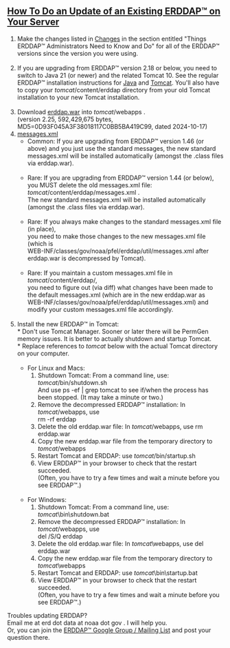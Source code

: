 [How To Do an Update of an Existing ERDDAP™ on Your Server](#update)
-------------------------------------------------------------------

1.  Make the changes listed in [Changes](https://erddap.github.io/changes.html) in the section entitled "Things ERDDAP™ Administrators Need to Know and Do" for all of the ERDDAP™ versions since the version you were using.  
     
2.  If you are upgrading from ERDDAP™ version 2.18 or below, you need to switch to Java 21 (or newer) and the related Tomcat 10. See the regular ERDDAP™ installation instructions for [Java](#java) and [Tomcat](#tomcat). You'll also have to copy your _tomcat_/content/erddap directory from your old Tomcat installation to your new Tomcat installation.  
     
3.  Download [erddap.war](https://github.com/ERDDAP/erddap/releases/download/v2.25/erddap.war) into _tomcat_/webapps .  
    (version 2.25, 592,429,675 bytes, MD5=0D93F045A3F38018117C0BB5BA419C99, dated 2024-10-17)
     
4.  [messages.xml](#messages.xml)
    *   Common: If you are upgrading from ERDDAP™ version 1.46 (or above) and you just use the standard messages, the new standard messages.xml will be installed automatically (amongst the .class files via erddap.war).  
         
    *   Rare: If you are upgrading from ERDDAP™ version 1.44 (or below),  
        you MUST delete the old messages.xml file:  
        _tomcat_/content/erddap/messages.xml .  
        The new standard messages.xml will be installed automatically (amongst the .class files via erddap.war).  
         
    *   Rare: If you always make changes to the standard messages.xml file (in place),  
        you need to make those changes to the new messages.xml file (which is  
        WEB-INF/classes/gov/noaa/pfel/erddap/util/messages.xml after erddap.war is decompressed by Tomcat).  
         
    *   Rare: If you maintain a custom messages.xml file in _tomcat_/content/erddap/,  
        you need to figure out (via diff) what changes have been made to the default messages.xml (which are in the new erddap.war as  
        WEB-INF/classes/gov/noaa/pfel/erddap/util/messages.xml) and modify your custom messages.xml file accordingly.  
         
5.  Install the new ERDDAP™ in Tomcat:  
    \* Don't use Tomcat Manager. Sooner or later there will be PermGen memory issues. It is better to actually shutdown and startup Tomcat.  
    \* Replace references to _tomcat_ below with the actual Tomcat directory on your computer.  
     
    *   For Linux and Macs:
        1.  Shutdown Tomcat: From a command line, use: _tomcat_/bin/shutdown.sh  
            And use ps -ef | grep tomcat to see if/when the process has been stopped. (It may take a minute or two.)
        2.  Remove the decompressed ERDDAP™ installation: In _tomcat_/webapps, use  
            rm -rf erddap
        3.  Delete the old erddap.war file: In _tomcat_/webapps, use rm erddap.war
        4.  Copy the new erddap.war file from the temporary directory to _tomcat_/webapps
        5.  Restart Tomcat and ERDDAP: use _tomcat_/bin/startup.sh
        6.  View ERDDAP™ in your browser to check that the restart succeeded.  
            (Often, you have to try a few times and wait a minute before you see ERDDAP™.)  
             
    *   For Windows:
        1.  Shutdown Tomcat: From a command line, use: _tomcat_\\bin\\shutdown.bat
        2.  Remove the decompressed ERDDAP™ installation: In _tomcat_/webapps, use  
            del /S/Q erddap
        3.  Delete the old erddap.war file: In _tomcat_\\webapps, use del erddap.war
        4.  Copy the new erddap.war file from the temporary directory to _tomcat_\\webapps
        5.  Restart Tomcat and ERDDAP: use _tomcat_\\bin\\startup.bat
        6.  View ERDDAP™ in your browser to check that the restart succeeded.  
            (Often, you have to try a few times and wait a minute before you see ERDDAP™.)

Troubles updating ERDDAP?  
Email me at erd dot data at noaa dot gov . I will help you.  
Or, you can join the [ERDDAP™ Google Group / Mailing List](#ERDDAPMailingList) and post your question there.
